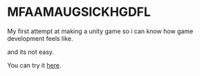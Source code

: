 # MFAAMAUGSICKHGDFL
My first attempt at making a unity game so i can know how game development feels like.


and its not easy.

You can try it [here](https://mfaamaugsickhgdfl.itch.io/mfaamaugsickhgdfl).
